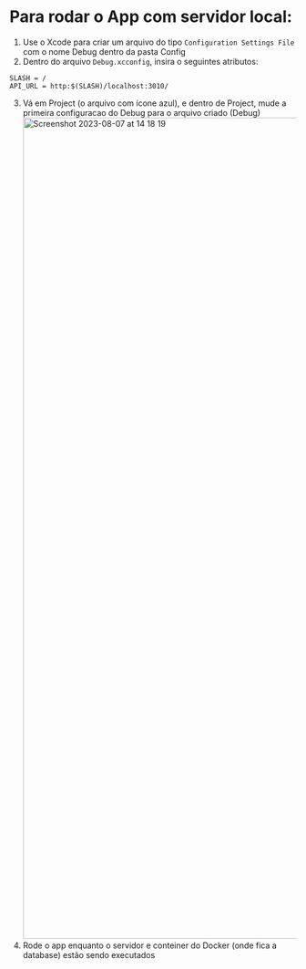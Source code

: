 # Para rodar o App com servidor local:
1. Use o Xcode para criar um arquivo do tipo `Configuration Settings File` com o nome Debug dentro da pasta Config
2. Dentro do arquivo `Debug.xcconfig`, insira o seguintes atributos:
```
SLASH = /
API_URL = http:$(SLASH)/localhost:3010/
```

3. Vá em Project (o arquivo com ícone azul), e dentro de Project, mude a primeira configuracao do Debug para o arquivo criado (Debug)
   <img width="1440" alt="Screenshot 2023-08-07 at 14 18 19" src="https://github.com/matheus-vb/needle/assets/88170905/de8c11ad-2e4c-4a12-8f13-9e5b8127d2d0">
5. Rode o app enquanto o servidor e conteiner do Docker (onde fica a database) estão sendo executados
